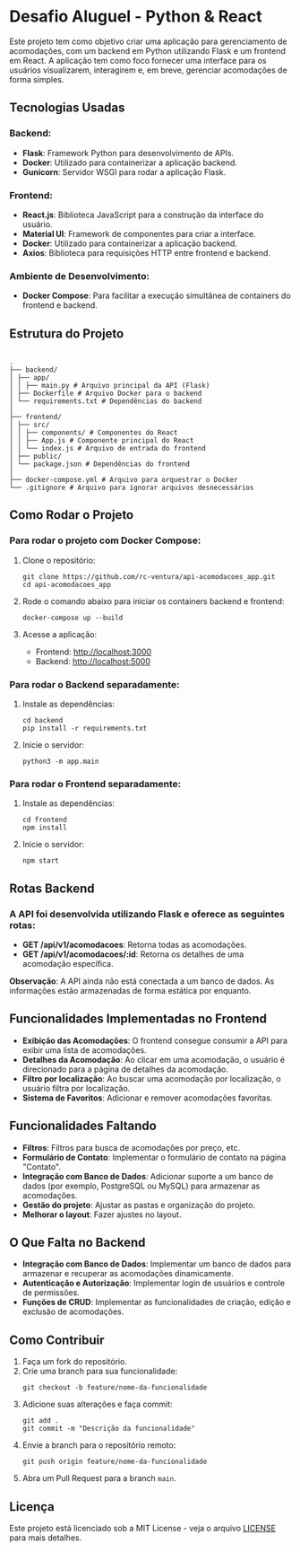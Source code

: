 # Desafio Aluguel - Python & React

Este projeto tem como objetivo criar uma aplicação para gerenciamento de acomodações, com um backend em Python utilizando Flask e um frontend em React. A aplicação tem como foco fornecer uma interface para os usuários visualizarem, interagirem e, em breve, gerenciar acomodações de forma simples.

## Tecnologias Usadas

### Backend:

- **Flask**: Framework Python para desenvolvimento de APIs.
- **Docker**: Utilizado para containerizar a aplicação backend.
- **Gunicorn**: Servidor WSGI para rodar a aplicação Flask.

### Frontend:

- **React.js**: Biblioteca JavaScript para a construção da interface do usuário.
- **Material UI**: Framework de componentes para criar a interface.
- **Docker**: Utilizado para containerizar a aplicação backend.
- **Axios**: Biblioteca para requisições HTTP entre frontend e backend.

### Ambiente de Desenvolvimento:

- **Docker Compose**: Para facilitar a execução simultânea de containers do frontend e backend.

## Estrutura do Projeto

```

.
├── backend/
│ ├── app/
│ │ ├── main.py # Arquivo principal da API (Flask)
│ ├── Dockerfile # Arquivo Docker para o backend
│ └── requirements.txt # Dependências do backend
│
├── frontend/
│ ├── src/
│ │ ├── components/ # Componentes do React
│ │ ├── App.js # Componente principal do React
│ │ └── index.js # Arquivo de entrada do frontend
│ ├── public/
│ └── package.json # Dependências do frontend
│
├── docker-compose.yml # Arquivo para orquestrar o Docker
└── .gitignore # Arquivo para ignorar arquivos desnecessários

```

## Como Rodar o Projeto

### Para rodar o projeto com Docker Compose:

1. Clone o repositório:

   ```
   git clone https://github.com/rc-ventura/api-acomodacoes_app.git
   cd api-acomodacoes_app
   ```

2. Rode o comando abaixo para iniciar os containers backend e frontend:

   ```
   docker-compose up --build
   ```

3. Acesse a aplicação:
   - Frontend: [http://localhost:3000](http://localhost:3000)
   - Backend: [http://localhost:5000](http://localhost:5000)

### Para rodar o Backend separadamente:

1. Instale as dependências:

   ```
   cd backend
   pip install -r requirements.txt
   ```

2. Inicie o servidor:
   ```
   python3 -m app.main
   ```

### Para rodar o Frontend separadamente:

1. Instale as dependências:

   ```
   cd frontend
   npm install
   ```

2. Inicie o servidor:
   ```
   npm start
   ```

## Rotas Backend

### A API foi desenvolvida utilizando Flask e oferece as seguintes rotas:

- **GET /api/v1/acomodacoes**: Retorna todas as acomodações.
- **GET /api/v1/acomodacoes/:id**: Retorna os detalhes de uma acomodação específica.

**Observação**: A API ainda não está conectada a um banco de dados. As informações estão armazenadas de forma estática por enquanto.

## Funcionalidades Implementadas no Frontend

- **Exibição das Acomodações**: O frontend consegue consumir a API para exibir uma lista de acomodações.
- **Detalhes da Acomodação**: Ao clicar em uma acomodação, o usuário é direcionado para a página de detalhes da acomodação.
- **Filtro por localização**: Ao buscar uma acomodação por localização, o usuário filtra por localização.
- **Sistema de Favoritos**: Adicionar e remover acomodações favoritas.

## Funcionalidades Faltando

- **Filtros**: Filtros para busca de acomodações por preço, etc.
- **Formulário de Contato**: Implementar o formulário de contato na página "Contato".
- **Integração com Banco de Dados**: Adicionar suporte a um banco de dados (por exemplo, PostgreSQL ou MySQL) para armazenar as acomodações.
- **Gestão do projeto**: Ajustar as pastas e organização do projeto.
- **Melhorar o layout**: Fazer ajustes no layout.

## O Que Falta no Backend

- **Integração com Banco de Dados**: Implementar um banco de dados para armazenar e recuperar as acomodações dinamicamente.
- **Autenticação e Autorização**: Implementar login de usuários e controle de permissões.
- **Funções de CRUD**: Implementar as funcionalidades de criação, edição e exclusão de acomodações.

## Como Contribuir

1. Faça um fork do repositório.
2. Crie uma branch para sua funcionalidade:
   ```
   git checkout -b feature/nome-da-funcionalidade
   ```
3. Adicione suas alterações e faça commit:
   ```
   git add .
   git commit -m "Descrição da funcionalidade"
   ```
4. Envie a branch para o repositório remoto:
   ```
   git push origin feature/nome-da-funcionalidade
   ```
5. Abra um Pull Request para a branch `main`.

## Licença

Este projeto está licenciado sob a MIT License - veja o arquivo [LICENSE](LICENSE) para mais detalhes.

```

```

```

```

